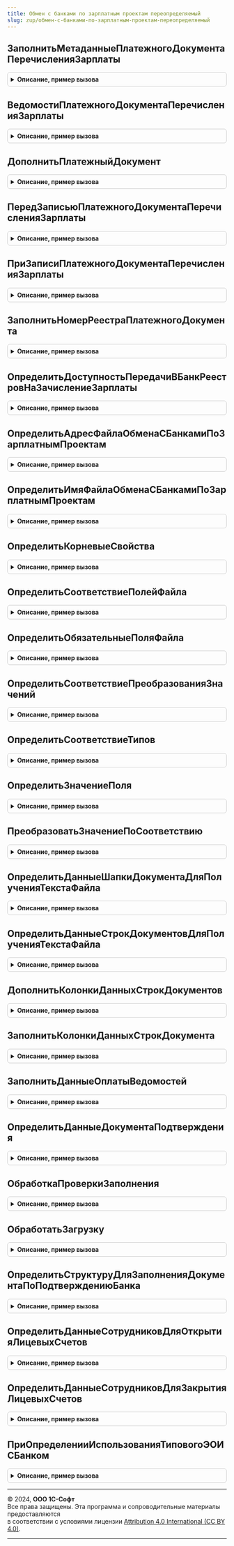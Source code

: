 ```yaml
---
title: Обмен с банками по зарплатным проектам переопределяемый
slug: zup/обмен-с-банками-по-зарплатным-проектам-переопределяемый
---
```



## ЗаполнитьМетаданныеПлатежногоДокументаПеречисленияЗарплаты
<details style="margin: 1em 0; padding: 0.5em; border: 1px solid #ccc; border-radius: 6px;">

<summary style="font-weight: bold; cursor: pointer;">Описание, пример вызова</summary>

```bsl

// Позволяет определить метаданные платежного документа.
//
// Параметры:
//		МетаданныеДокумента - ОбъектМетаданных - Метаданные платежного документа.
//
// Пример:
//		МетаданныеДокумента = Метаданные.Документы.ПлатежноеПоручение;
//
Процедура ЗаполнитьМетаданныеПлатежногоДокументаПеречисленияЗарплаты(МетаданныеДокумента) Экспорт
```

Пример вызова
```bsl
ОбменСБанкамиПоЗарплатнымПроектамПереопределяемый.ЗаполнитьМетаданныеПлатежногоДокументаПеречисленияЗарплаты(МетаданныеДокумента) 
```
</details>

## ВедомостиПлатежногоДокументаПеречисленияЗарплаты
<details style="margin: 1em 0; padding: 0.5em; border: 1px solid #ccc; border-radius: 6px;">

<summary style="font-weight: bold; cursor: pointer;">Описание, пример вызова</summary>

```bsl

// Позволяет переопределить получение ведомостей платежного документа.
//
// Параметры:
//		ПлатежныйДокумент    - ДокументСсылка - платежный документ, ведомости которого требуется получить.
//		Ведомости            - Массив из ОпределяемыйТип.ВедомостьВБанкЗарплатаКадры - ведомости платежного документа.
//		СтандартнаяОбработка - Булево - Ложь, если установлено переопределение получения ведомостей.
//
Процедура ВедомостиПлатежногоДокументаПеречисленияЗарплаты(ПлатежныйДокумент, Ведомости, СтандартнаяОбработка = Истина) Экспорт
```

Пример вызова
```bsl
ОбменСБанкамиПоЗарплатнымПроектамПереопределяемый.ВедомостиПлатежногоДокументаПеречисленияЗарплаты(ПлатежныйДокумент, Ведомости, СтандартнаяОбработка);
```
</details>

## ДополнитьПлатежныйДокумент
<details style="margin: 1em 0; padding: 0.5em; border: 1px solid #ccc; border-radius: 6px;">

<summary style="font-weight: bold; cursor: pointer;">Описание, пример вызова</summary>

```bsl

// Позволяет дополнить платежный документ массивом ведомостей.
//
// Параметры:
//		ПлатежныйДокумент    - ДокументСсылка - платежный документ, в который требуется добавить ведомости.
//		Ведомости            - Массив из ОпределяемыйТип.ВедомостьВБанкЗарплатаКадры - добавляемые ведомости в банк.
//		СтандартнаяОбработка - Булево - Ложь, если установлено переопределение дополнения ведомостей.
//
Процедура ДополнитьПлатежныйДокумент(ПлатежныйДокумент, Ведомости, СтандартнаяОбработка) Экспорт
```

Пример вызова
```bsl
ОбменСБанкамиПоЗарплатнымПроектамПереопределяемый.ДополнитьПлатежныйДокумент(ПлатежныйДокумент, Ведомости, СтандартнаяОбработка) 
```
</details>

## ПередЗаписьюПлатежногоДокументаПеречисленияЗарплаты
<details style="margin: 1em 0; padding: 0.5em; border: 1px solid #ccc; border-radius: 6px;">

<summary style="font-weight: bold; cursor: pointer;">Описание, пример вызова</summary>

```bsl

// Позволяет переопределить действия для обработчика ПередЗаписью
//
// Параметры:
//		Источник             - ДокументОбъект - платежный документ
//		Отказ                - Булево - Признак отказа от записи.
//		СтандартнаяОбработка - Булево - Требуется установить Ложь, если установлено переопределение действий.
//
Процедура ПередЗаписьюПлатежногоДокументаПеречисленияЗарплаты(Источник, Отказ, СтандартнаяОбработка) Экспорт
```

Пример вызова
```bsl
ОбменСБанкамиПоЗарплатнымПроектамПереопределяемый.ПередЗаписьюПлатежногоДокументаПеречисленияЗарплаты(Источник, Отказ, СтандартнаяОбработка) 
```
</details>

## ПриЗаписиПлатежногоДокументаПеречисленияЗарплаты
<details style="margin: 1em 0; padding: 0.5em; border: 1px solid #ccc; border-radius: 6px;">

<summary style="font-weight: bold; cursor: pointer;">Описание, пример вызова</summary>

```bsl

// Позволяет переопределить действия для обработчика ПриЗаписи
//
// Параметры:
//		Источник             - ДокументОбъект - платежный документ
//		Отказ                - Булево - Признак отказа от записи.
//		СтандартнаяОбработка - Булево - Требуется установить Ложь, если установлено переопределение действий.
//
Процедура ПриЗаписиПлатежногоДокументаПеречисленияЗарплаты(Источник, Отказ, СтандартнаяОбработка) Экспорт
```

Пример вызова
```bsl
ОбменСБанкамиПоЗарплатнымПроектамПереопределяемый.ПриЗаписиПлатежногоДокументаПеречисленияЗарплаты(Источник, Отказ, СтандартнаяОбработка) 
```
</details>

## ЗаполнитьНомерРеестраПлатежногоДокумента
<details style="margin: 1em 0; padding: 0.5em; border: 1px solid #ccc; border-radius: 6px;">

<summary style="font-weight: bold; cursor: pointer;">Описание, пример вызова</summary>

```bsl

// Позволяет переопределить номер реестра платежного документа
//
// Параметры:
//		ПлатежныйДокумент - ДокументСсылка - Платежный документ.
//		НомерРеестра      - Строка         - Номер реестра файла, выгружаемого в банк.
//
Процедура ЗаполнитьНомерРеестраПлатежногоДокумента(ПлатежныйДокумент, НомерРеестра) Экспорт
```

Пример вызова
```bsl
ОбменСБанкамиПоЗарплатнымПроектамПереопределяемый.ЗаполнитьНомерРеестраПлатежногоДокумента(ПлатежныйДокумент, НомерРеестра) 
```
</details>

## ОпределитьДоступностьПередачиВБанкРеестровНаЗачислениеЗарплаты
<details style="margin: 1em 0; padding: 0.5em; border: 1px solid #ccc; border-radius: 6px;">

<summary style="font-weight: bold; cursor: pointer;">Описание, пример вызова</summary>

```bsl

// Позволяет отключить возможность передачи реестров на зачисление зарплаты по зарплатным проектам.
// Предназначен для случаев, когда передача реестров осуществляется специализированными документами,
// и универсальный инструмент ввода не требуется.
//
// Параметры:
//  ДоступностьПередачиВБанк - Булево - возможность передачи реестров, по умолчанию Истина.
//
Процедура ОпределитьДоступностьПередачиВБанкРеестровНаЗачислениеЗарплаты(ДоступностьПередачиВБанк) Экспорт
```

Пример вызова
```bsl
ОбменСБанкамиПоЗарплатнымПроектамПереопределяемый.ОпределитьДоступностьПередачиВБанкРеестровНаЗачислениеЗарплаты(ДоступностьПередачиВБанк) 
```
</details>

## ОпределитьАдресФайлаОбменаСБанкамиПоЗарплатнымПроектам
<details style="margin: 1em 0; padding: 0.5em; border: 1px solid #ccc; border-radius: 6px;">

<summary style="font-weight: bold; cursor: pointer;">Описание, пример вызова</summary>

```bsl

// Позволяет переопределить адрес временного хранилища, в котором хранится передаваемый файл обмена с банками.
//	В методе необходимо сформировать собственный файл для передачи в банк и поместить его во временное
//	хранилище, при этом формирование файла по стандарту HTTP://v8.1c.ru/EDI/edi_stnd/109 не будет произведено.
//	Если для обмена используется xml-файл, но с отличной от стандарта структурой, то в данной процедуре необходимо
//	переопределить: КорневыеСвойства, СоответствиеПолей, ОбязательныеПоля, СоответствиеПреобразованияЗначений.
//	Если не хватает выбранных из документа данных, то необходимо переопределить коллекции: ДанныеСтрокДокумента,
//	ДанныеСтрокДокумента.
//
// 	Параметры:
// 		АдресФайла           - Строка - адрес временного хранилища записываемого файла.
// 		ДанныеШапкиДокумента - Структура - поля шапки документа, по которому формируется файл.
// 		ДанныеСтрокДокумента - Массив    - структуры со строками документа, по которому формируется файл.
// 		КорневыеСвойства     - Соответствие - корневые свойства формируемого файла,
// 		                                      см. ОбменСБанкамиПоЗарплатнымПроектам.КорневыеСвойства.
// 		СоответствиеПолей    - Соответствие - соответствие между полями формата и полями выгружаемой коллекции,
// 		                                      см. ОбменСБанкамиПоЗарплатнымПроектам.СоответствиеПолейФайла.
// 		ОбязательныеПоля     - Массив       - обязательных для заполнения полей файла,
// 		                                      см. ОбменСБанкамиПоЗарплатнымПроектам.ОбязательныеПоляФайла.
// 		СоответствиеПреобразованияЗначений  - Соответствие - соответствие значений для преобразования,
// 		                                      см. ОбменСБанкамиПоЗарплатнымПроектам.СоответствиеПреобразованияЗначений.
//
Процедура ОпределитьАдресФайлаОбменаСБанкамиПоЗарплатнымПроектам(АдресФайла, ДанныеШапкиДокумента, ДанныеСтрокДокумента, КорневыеСвойства, Экспорт
```

Пример вызова
```bsl
ОбменСБанкамиПоЗарплатнымПроектамПереопределяемый.ОпределитьАдресФайлаОбменаСБанкамиПоЗарплатнымПроектам(АдресФайла, ДанныеШапкиДокумента, ДанныеСтрокДокумента, КорневыеСвойства, );
```
</details>

## ОпределитьИмяФайлаОбменаСБанкамиПоЗарплатнымПроектам
<details style="margin: 1em 0; padding: 0.5em; border: 1px solid #ccc; border-radius: 6px;">

<summary style="font-weight: bold; cursor: pointer;">Описание, пример вызова</summary>

```bsl

// Позволяет переопределить имя файла обмена с банком.
//
// Параметры:
//		ИмяФайла - Строка - имя файла обмена с банком.
//		Ссылка   - ДокументСсылка - документ, по которому создается файл обмена.
//
//	Описание:
//		Описание для формируемого по умолчанию имени файла см.
//		ОбменСБанкамиПоЗарплатнымПроектам.ИмяФайлаОбменаСБанкамиПоЗарплатнымПроектам.
//
Процедура ОпределитьИмяФайлаОбменаСБанкамиПоЗарплатнымПроектам(ИмяФайла, Ссылка) Экспорт
```

Пример вызова
```bsl
ОбменСБанкамиПоЗарплатнымПроектамПереопределяемый.ОпределитьИмяФайлаОбменаСБанкамиПоЗарплатнымПроектам(ИмяФайла, Ссылка) 
```
</details>

## ОпределитьКорневыеСвойства
<details style="margin: 1em 0; padding: 0.5em; border: 1px solid #ccc; border-radius: 6px;">

<summary style="font-weight: bold; cursor: pointer;">Описание, пример вызова</summary>

```bsl

// Позволяет переопределить корневые свойства XDTO-пакета формируемого файла.
//
//	Параметры:
//		КорневыеСвойства - Соответствие - корневые свойства XDTO-пакета, зависят от вида документов.
//			Ключ элемента соответствия идентифицирует название корневого свойства.
//			В значении элемента указывается массив свойств, которые будут выгружены.
//		ВидОперации - Строка - Вид операции обмена с банками, для которого получаются корневые свойства.
//
Процедура ОпределитьКорневыеСвойства(КорневыеСвойства, ВидОперации) Экспорт
```

Пример вызова
```bsl
ОбменСБанкамиПоЗарплатнымПроектамПереопределяемый.ОпределитьКорневыеСвойства(КорневыеСвойства, ВидОперации) 
```
</details>

## ОпределитьСоответствиеПолейФайла
<details style="margin: 1em 0; padding: 0.5em; border: 1px solid #ccc; border-radius: 6px;">

<summary style="font-weight: bold; cursor: pointer;">Описание, пример вызова</summary>

```bsl

// Позволяет переопределить соответствие между полями файла и полями выгружаемой коллекции.
//
// Параметры:
//		СоответствиеПолей - Соответствие - Соответствие полей документа и файла:
//			* Ключ     - название поля в файле;
//			* Значение - название поля в документе.
//		ВидОперации - Строка - Вид операции обмена с банками, для которого получается соответствие полей.
//		ФорматФайла - ПеречислениеСсылка.ФорматыФайловОбменаПоЗарплатномуПроекту - Версия формата файла обмена.
//
Процедура ОпределитьСоответствиеПолейФайла(СоответствиеПолей, ВидОперации, ФорматФайла = Неопределено) Экспорт
```

Пример вызова
```bsl
ОбменСБанкамиПоЗарплатнымПроектамПереопределяемый.ОпределитьСоответствиеПолейФайла(СоответствиеПолей, ВидОперации, ФорматФайла);
```
</details>

## ОпределитьОбязательныеПоляФайла
<details style="margin: 1em 0; padding: 0.5em; border: 1px solid #ccc; border-radius: 6px;">

<summary style="font-weight: bold; cursor: pointer;">Описание, пример вызова</summary>

```bsl

// Позволяет переопределить соответствие обязательных для заполнения полей файла.
// Для группы используется соответствие обязательных полей, где также можно указать обязательность самой группы
// добавив элемент "ЗначениеОбязательноДляЗаполнения".
//
// Параметры:
//		ОбязательныеПоля - Соответствие - описание обязательности полей файла.
//			Ключ элемента соответствия идентифицирует название поля, обязательного для заполнения.
//			В значении указывается Истина,если поле обязательно для заполнения, иначе Ложь.
//			По умолчанию, если поле не включено в соответствие, используется значение Ложь.
//		ВидОперации - Строка - Вид операции обмена с банками.
//
// Пример:
//		Группа УдостоверениеЛичности обязательна для заполнения, она содержит поля:
//			ВидДокумента - обязательное,
//			Номер - обязательное,
//			Серия - не обязательное,
//			ДатаВыдачи - обязательное.
//			КемВыдан - обязательное.
//
//		СоответствиеУдостоверениеЛичности = Новый Соответствие;
//		СоответствиеУдостоверениеЛичности.Вставить("ВидДокумента", Истина);
//		СоответствиеУдостоверениеЛичности.Вставить("Номер", Истина);
//		СоответствиеУдостоверениеЛичности.Вставить("ДатаВыдачи", Истина);
//		СоответствиеУдостоверениеЛичности.Вставить("КемВыдан", Истина);
//		СоответствиеУдостоверениеЛичности.Вставить("ЗначениеОбязательноДляЗаполнения", Истина);
//		СоответствиеОткрытиеСчетов = Новый Соответствие;
//		СоответствиеОткрытиеСчетов.Вставить("УдостоверениеЛичности", СоответствиеУдостоверениеЛичности);
//		ОбязательныеПоля.Вставить("ОткрытиеСчетов", СоответствиеОткрытиеСчетов);
//
Процедура ОпределитьОбязательныеПоляФайла(ОбязательныеПоля, ВидОперации) Экспорт
```

Пример вызова
```bsl
ОбменСБанкамиПоЗарплатнымПроектамПереопределяемый.ОпределитьОбязательныеПоляФайла(ОбязательныеПоля, ВидОперации) 
```
</details>

## ОпределитьСоответствиеПреобразованияЗначений
<details style="margin: 1em 0; padding: 0.5em; border: 1px solid #ccc; border-radius: 6px;">

<summary style="font-weight: bold; cursor: pointer;">Описание, пример вызова</summary>

```bsl

// Позволяет переопределить соответствие значений для преобразования.
//
// Параметры:
//		СоответствиеПреобразованияЗначений - Соответствие - соответствие значений для преобразования:
//			* Ключ     - преобразуемое значение;
//			* Значение - преобразованное значение.
//		ВидОперации - Строка - Вид операции обмена с банками, для которого получается соответствие полей.
//
// Пример:
//		В файле для определения пола физического лица используется строка "Женский" или "Мужской".
//		При выгрузке в файл следует указать преобразование пола физического лица, выбранных из документа:
//		СоответствиеПреобразованияЗначений.Вставить(Перечисления.ПолФизическогоЛица.Женский, "Женский");
//		СоответствиеПреобразованияЗначений.Вставить(Перечисления.ПолФизическогоЛица.Мужской, "Мужской");
//
//		В файле для определения статуса операции по зачислению зарплаты используется строка "Зачислено", "НеЗачислено".
//		При загрузке из файла следует указать преобразование статуса:
//		СоответствиеПреобразованияЗначений.Вставить(ВРег("Зачислено"), Перечисления.РезультатыЗачисленияЗарплаты.Зачислено);
//		СоответствиеПреобразованияЗначений.Вставить(ВРег("НеЗачислено"), Перечисления.РезультатыЗачисленияЗарплаты.НеЗачислено);
//
Процедура ОпределитьСоответствиеПреобразованияЗначений(СоответствиеПреобразованияЗначений, ВидОперации) Экспорт
```

Пример вызова
```bsl
ОбменСБанкамиПоЗарплатнымПроектамПереопределяемый.ОпределитьСоответствиеПреобразованияЗначений(СоответствиеПреобразованияЗначений, ВидОперации) 
```
</details>

## ОпределитьСоответствиеТипов
<details style="margin: 1em 0; padding: 0.5em; border: 1px solid #ccc; border-radius: 6px;">

<summary style="font-weight: bold; cursor: pointer;">Описание, пример вызова</summary>

```bsl

// Позволяет переопределить соответствие типов между наименованиями полей файла и колонок коллекции.
//
// 	Параметры:
// 		СоответствиеТипов - Соответствие - Описание типов полей документа.
// 		                                    Ключ идентифицирует название поля в файле.
// 		                                    Значение содержит тип поля в коллекции.
// 		ВидОперации       - Строка       - Вид операции обмена с банками, для которого получается соответствие типов.
//
Процедура ОпределитьСоответствиеТипов(СоответствиеТипов, ВидОперации) Экспорт
```

Пример вызова
```bsl
ОбменСБанкамиПоЗарплатнымПроектамПереопределяемый.ОпределитьСоответствиеТипов(СоответствиеТипов, ВидОперации) 
```
</details>

## ОпределитьЗначениеПоля
<details style="margin: 1em 0; padding: 0.5em; border: 1px solid #ccc; border-radius: 6px;">

<summary style="font-weight: bold; cursor: pointer;">Описание, пример вызова</summary>

```bsl

// Позволяет переопределить значение поля, выгружаемое в файл.
//
// Параметры:
//		ЗначениеПоля - Произвольный - Значение поля, выгружаемое в файл.
//		СвойствоПриемника - СписокXDTO, Произвольный, ОбъектXDTO - Свойство ОбъектаXDTO, в которое будет записано значение поля.
//		ЗначениеКорректно - Булево - Истина, если значение корректно и должно быть выгружено в файл,
//		                             Ложь - значение не будет выгружено в файл.
//		ОбъектXDTO - ОбъектXDTO - заполняемый ОбъектXDTO.
//		ДанныеШапкиДокумента    - Структура - поля шапки документа, по которому формируется файл.
//		ДанныеСтрокДокумента    - Массив    - строки документа, по которому формируется файл.
//		СоответствиеПолей - Соответствие    - соответствие между полями формата и полями выгружаемой коллекции,
//		                                      см. ОбменСБанкамиПоЗарплатнымПроектам.СоответствиеПолейФайла.
//		ОбязательныеПоля - Массив           - обязательные для заполнения поля файла,
//		                                      см. ОбменСБанкамиПоЗарплатнымПроектам.ОбязательныеПоляФайла.
//		СоответствиеПреобразованияЗначений  - - Соответствие - соответствие значений для преобразования,
//		                                      см. ОбменСБанкамиПоЗарплатнымПроектам.СоответствиеПреобразованияЗначений.
//		Ошибки - Структура - ошибки, которые будут показаны пользователю, см. ОбщегоНазначенияКлиентСервер.ДобавитьОшибкуПользователю.
//
Процедура ОпределитьЗначениеПоля(ЗначениеПоля, СвойствоПриемника, ЗначениеКорректно, ОбъектXDTO, ДанныеШапкиДокумента, ДанныеСтрокДокумента, Экспорт
```

Пример вызова
```bsl
ОбменСБанкамиПоЗарплатнымПроектамПереопределяемый.ОпределитьЗначениеПоля(ЗначениеПоля, СвойствоПриемника, ЗначениеКорректно, ОбъектXDTO, ДанныеШапкиДокумента, ДанныеСтрокДокумента, );
```
</details>

## ПреобразоватьЗначениеПоСоответствию
<details style="margin: 1em 0; padding: 0.5em; border: 1px solid #ccc; border-radius: 6px;">

<summary style="font-weight: bold; cursor: pointer;">Описание, пример вызова</summary>

```bsl

// Преобразует значение коллекции, в соответствии с полем преобразования.
//
// Параметры:
//		ЗначениеДляПреобразования          - Произвольный - значение для преобразования.
//		СоответствиеПреобразованияЗначений - Соответствие - правила преобразования значений.
//
Процедура ПреобразоватьЗначениеПоСоответствию(ЗначениеДляПреобразования, СоответствиеПреобразованияЗначений) Экспорт
```

Пример вызова
```bsl
ОбменСБанкамиПоЗарплатнымПроектамПереопределяемый.ПреобразоватьЗначениеПоСоответствию(ЗначениеДляПреобразования, СоответствиеПреобразованияЗначений) 
```
</details>

## ОпределитьДанныеШапкиДокументаДляПолученияТекстаФайла
<details style="margin: 1em 0; padding: 0.5em; border: 1px solid #ccc; border-radius: 6px;">

<summary style="font-weight: bold; cursor: pointer;">Описание, пример вызова</summary>

```bsl

// Позволяет переопределить данные документа для формирования файла обмена.
//
// Параметры:
//		ДанныеШапкиДокумента - СтрокаТаблицыЗначений - данные шапки документа.
//		Ссылка               - ДокументСсылка - документ.
//		ДатаПолученияДанных  - Дата - дата формирования файла.
//
Процедура ОпределитьДанныеШапкиДокументаДляПолученияТекстаФайла(ДанныеШапкиДокумента, Ссылка, ДатаПолученияДанных) Экспорт
```

Пример вызова
```bsl
ОбменСБанкамиПоЗарплатнымПроектамПереопределяемый.ОпределитьДанныеШапкиДокументаДляПолученияТекстаФайла(ДанныеШапкиДокумента, Ссылка, ДатаПолученияДанных) 
```
</details>

## ОпределитьДанныеСтрокДокументовДляПолученияТекстаФайла
<details style="margin: 1em 0; padding: 0.5em; border: 1px solid #ccc; border-radius: 6px;">

<summary style="font-weight: bold; cursor: pointer;">Описание, пример вызова</summary>

```bsl

// Позволяет переопределить данные строк документа для формирования файла обмена.
//
// Параметры:
//		ДанныеСтрокДокументов - ТаблицаЗначений - данные строк документа.
//		ДатаПолученияДанных   - Дата - дата формирования файла.
//
Процедура ОпределитьДанныеСтрокДокументовДляПолученияТекстаФайла(ДанныеСтрокДокументов, ДатаПолученияДанных) Экспорт
```

Пример вызова
```bsl
ОбменСБанкамиПоЗарплатнымПроектамПереопределяемый.ОпределитьДанныеСтрокДокументовДляПолученияТекстаФайла(ДанныеСтрокДокументов, ДатаПолученияДанных) 
```
</details>

## ДополнитьКолонкиДанныхСтрокДокументов
<details style="margin: 1em 0; padding: 0.5em; border: 1px solid #ccc; border-radius: 6px;">

<summary style="font-weight: bold; cursor: pointer;">Описание, пример вызова</summary>

```bsl

// Позволяет дополнить колонки получаемых данных из объекта.
//
// Параметры:
//		ДанныеСтрокДокументов - Структура - строка документа, по которому формируется файл.
//
Процедура ДополнитьКолонкиДанныхСтрокДокументов(ДанныеСтрокДокументов) Экспорт
```

Пример вызова
```bsl
ОбменСБанкамиПоЗарплатнымПроектамПереопределяемый.ДополнитьКолонкиДанныхСтрокДокументов(ДанныеСтрокДокументов) 
```
</details>

## ЗаполнитьКолонкиДанныхСтрокДокумента
<details style="margin: 1em 0; padding: 0.5em; border: 1px solid #ccc; border-radius: 6px;">

<summary style="font-weight: bold; cursor: pointer;">Описание, пример вызова</summary>

```bsl

// Позволяет переопределить значения в данных строки документа.
//
// Параметры:
//		СтрокаДанныхДокумента - Структура - строка документа, по которому формируется файл.
//
Процедура ЗаполнитьКолонкиДанныхСтрокДокумента(СтрокаДанныхДокумента) Экспорт
```

Пример вызова
```bsl
ОбменСБанкамиПоЗарплатнымПроектамПереопределяемый.ЗаполнитьКолонкиДанныхСтрокДокумента(СтрокаДанныхДокумента) 
```
</details>

## ЗаполнитьДанныеОплатыВедомостей
<details style="margin: 1em 0; padding: 0.5em; border: 1px solid #ccc; border-radius: 6px;">

<summary style="font-weight: bold; cursor: pointer;">Описание, пример вызова</summary>

```bsl

// Заполняет данные платежного поручения по ведомости.
//
// Параметры:
//		Объект - ДокументОбъект - ведомость, по которой нужно узнать номер и дату платежного поручения.
//		НомерПлатежногоПоручения - Строка - номер платежного поручения, которое было создано по ведомости.
//		ДатаПлатежногоПоручения  - Дата - дата платежного поручения, которое было создано по ведомости.
//		ПлатежныйДокумент - ДокументСсылка - платежный документ, передается, если выгружается файл по платежному документу.
//
Процедура ЗаполнитьДанныеОплатыВедомостей(Объект, НомерПлатежногоПоручения, ДатаПлатежногоПоручения, ПлатежныйДокумент = Неопределено) Экспорт
```

Пример вызова
```bsl
ОбменСБанкамиПоЗарплатнымПроектамПереопределяемый.ЗаполнитьДанныеОплатыВедомостей(Объект, НомерПлатежногоПоручения, ДатаПлатежногоПоручения, ПлатежныйДокумент);
```
</details>

## ОпределитьДанныеДокументаПодтверждения
<details style="margin: 1em 0; padding: 0.5em; border: 1px solid #ccc; border-radius: 6px;">

<summary style="font-weight: bold; cursor: pointer;">Описание, пример вызова</summary>

```bsl

// Позволяет переопределить данные документа для загружаемого файла-подтверждения из обмена.
//
// Параметры:
//		ДанныеДокумента - Соответствие   - см. Документ.ПодтверждениеОткрытияЛицевыхСчетовСотрудников.ДанныеПодтвержденияОткрытияЛицевыхСчетов
//		Ссылка          - ДокументСсылка - документ-подтверждение.
//
Процедура ОпределитьДанныеДокументаПодтверждения(ДанныеДокумента, Ссылка) Экспорт
```

Пример вызова
```bsl
ОбменСБанкамиПоЗарплатнымПроектамПереопределяемый.ОпределитьДанныеДокументаПодтверждения(ДанныеДокумента, Ссылка) 
```
</details>

## ОбработкаПроверкиЗаполнения
<details style="margin: 1em 0; padding: 0.5em; border: 1px solid #ccc; border-radius: 6px;">

<summary style="font-weight: bold; cursor: pointer;">Описание, пример вызова</summary>

```bsl

// Позволяет реализовать проверку заполнения реквизитов выгружаемого документа.
// Вызывается из обработки проверки заполнения документа.
//
// Параметры:
//		Документ - ДокументОбъект - документ, в котором требуется проверить заполнение реквизитов.
//		Отказ    - Булево - признак отказа от продолжения работы после выполнения проверки заполнения.
//		ПроверяемыеРеквизиты - Массив - пути к реквизитам, для которых будет выполнена проверка заполнения.
//		СтандартнаяОбработка - Булево - флаг дальнейшей проверки заполнения:
//				Истина - будет продолжена стандартная проверка заполнения,
//				Ложь - проверка заполнения будет завершена.
//
Процедура ОбработкаПроверкиЗаполнения(Документ, Отказ, ПроверяемыеРеквизиты, СтандартнаяОбработка = Истина) Экспорт
```

Пример вызова
```bsl
ОбменСБанкамиПоЗарплатнымПроектамПереопределяемый.ОбработкаПроверкиЗаполнения(Документ, Отказ, ПроверяемыеРеквизиты, СтандартнаяОбработка);
```
</details>

## ОбработатьЗагрузку
<details style="margin: 1em 0; padding: 0.5em; border: 1px solid #ccc; border-radius: 6px;">

<summary style="font-weight: bold; cursor: pointer;">Описание, пример вызова</summary>

```bsl

// Обрабатывает загрузку пользовательского формата файла обмена.
//
// 	Параметры:
// 		ПолноеИмяФайла       - Строка         - полный путь к файлу.
// 		ЗагруженныйДокумент  - ДокументСсылка - загруженный документ.
// 		СтандартнаяОбработка - Булево         - флаг дальнейшей обработки загрузки файла обмена:
//		                                         Истина - будет продолжена стандартная обработка файла обмена,
//		                                         Ложь   - обработка файла обмена будет завершена.
// 		ДокументОбъектПодтверждение - ДокументОбъект - документ-подтверждение.
//
Процедура ОбработатьЗагрузку(ПолноеИмяФайла, ЗагруженныйДокумент, СтандартнаяОбработка, ДокументОбъектПодтверждение = Неопределено) Экспорт
```

Пример вызова
```bsl
ОбменСБанкамиПоЗарплатнымПроектамПереопределяемый.ОбработатьЗагрузку(ПолноеИмяФайла, ЗагруженныйДокумент, СтандартнаяОбработка, ДокументОбъектПодтверждение);
```
</details>

## ОпределитьСтруктуруДляЗаполненияДокументаПоПодтверждениюБанка
<details style="margin: 1em 0; padding: 0.5em; border: 1px solid #ccc; border-radius: 6px;">

<summary style="font-weight: bold; cursor: pointer;">Описание, пример вызова</summary>

```bsl

// Позволяет переопределить структуру для заполнения подтверждения из банка.
//
// Параметры:
//		СтруктураДанныхДляЗаполненияДокумента - Структура - данные для заполнения подтверждения из банка.
//		ОбъектXDTO        - ОбъектXDTO - заполненный ОбъектXDTO.
//		КорневыеСвойства  - Соответствие - корневые свойства загружаемого файла.
//		СоответствиеПолей - Соответствие - соответствие между полями коллекции и полями файла.
//		СоответствиеПреобразованияЗначений - Соответствие - соответствие значений для преобразования.
//		СоответствиеТипов - Соответствие - соответствие типов между наименованиями полей файла и колонок коллекции.
//		ПервичныйДокумент - ДокументСсылка - первичный документ, по которому производится загрузка подтверждения.
//		Отказ             - Булево - Если установить в Истина - документ не будет создан.
//
Процедура ОпределитьСтруктуруДляЗаполненияДокументаПоПодтверждениюБанка(СтруктураДанныхДляЗаполненияДокумента, ОбъектXDTO, Экспорт
```

Пример вызова
```bsl
ОбменСБанкамиПоЗарплатнымПроектамПереопределяемый.ОпределитьСтруктуруДляЗаполненияДокументаПоПодтверждениюБанка(СтруктураДанныхДляЗаполненияДокумента, ОбъектXDTO, );
```
</details>

## ОпределитьДанныеСотрудниковДляОткрытияЛицевыхСчетов
<details style="margin: 1em 0; padding: 0.5em; border: 1px solid #ccc; border-radius: 6px;">

<summary style="font-weight: bold; cursor: pointer;">Описание, пример вызова</summary>

```bsl

// Позволяет переопределить кадровые данные сотрудников по списку физических лиц.
//
// Параметры:
//		ДанныеСотрудников   - ТаблицаЗначений - кадровые данные сотрудников.
//		СписокФизическихЛиц - Массив - физические лица (СправочникСсылка.ФизическиеЛица), по которым нужно получить кадровые данные.
//		СписокСотрудников   - Массив - сотрудники (СправочникСсылка.Сотрудники), по которым нужно получить кадровые данные.
//		ДатаПолученияДанных - Дата   - дата, на которую будут получены периодические значения.
//		Организация         - СправочникСсылка.Организации       - Организация.
//		ЗарплатныйПроект    - СправочникСсылка.ЗарплатныеПроекты - зарплатный проект.
//
Процедура ОпределитьДанныеСотрудниковДляОткрытияЛицевыхСчетов(ДанныеСотрудников, СписокФизическихЛиц, СписокСотрудников, Экспорт
```

Пример вызова
```bsl
ОбменСБанкамиПоЗарплатнымПроектамПереопределяемый.ОпределитьДанныеСотрудниковДляОткрытияЛицевыхСчетов(ДанныеСотрудников, СписокФизическихЛиц, СписокСотрудников, );
```
</details>

## ОпределитьДанныеСотрудниковДляЗакрытияЛицевыхСчетов
<details style="margin: 1em 0; padding: 0.5em; border: 1px solid #ccc; border-radius: 6px;">

<summary style="font-weight: bold; cursor: pointer;">Описание, пример вызова</summary>

```bsl

// Позволяет переопределить кадровые данные сотрудников на закрытие лицевых счетов.
//
// Параметры:
//		МенеджерВременныхТаблиц - МенеджерВременныхТаблиц - менеджер временных таблиц
//		ЗакрытиеЛицевыхСчетов   - РезультатЗапроса - результат запроса с данными сотрудников.
//
Процедура ОпределитьДанныеСотрудниковДляЗакрытияЛицевыхСчетов(МенеджерВременныхТаблиц, ЗакрытиеЛицевыхСчетов) Экспорт
```

Пример вызова
```bsl
ОбменСБанкамиПоЗарплатнымПроектамПереопределяемый.ОпределитьДанныеСотрудниковДляЗакрытияЛицевыхСчетов(МенеджерВременныхТаблиц, ЗакрытиеЛицевыхСчетов) 
```
</details>

## ПриОпределенииИспользованияТиповогоЭОИСБанком
<details style="margin: 1em 0; padding: 0.5em; border: 1px solid #ccc; border-radius: 6px;">

<summary style="font-weight: bold; cursor: pointer;">Описание, пример вызова</summary>

```bsl

// Позволяет переопределить использование типового обмена электронными документами с банком.
//
// Параметры:
//		ЗарплатныйПроект         - СправочникСсылка.ЗарплатныеПроекты - зарплатный проект.
//		ИспользоватьТиповойОбмен - Булево - Истина, если используется типовой обмен, иначе Ложь.
//
Процедура ПриОпределенииИспользованияТиповогоЭОИСБанком(ЗарплатныйПроект, ИспользоватьТиповойОбмен) Экспорт
```

Пример вызова
```bsl
ОбменСБанкамиПоЗарплатнымПроектамПереопределяемый.ПриОпределенииИспользованияТиповогоЭОИСБанком(ЗарплатныйПроект, ИспользоватьТиповойОбмен) 
```
</details>

---

© 2024, **ООО 1С-Софт**  
Все права защищены. Эта программа и сопроводительные материалы предоставляются  
в соответствии с условиями лицензии [Attribution 4.0 International (CC BY 4.0)](https://creativecommons.org/licenses/by/4.0/legalcode).

---
